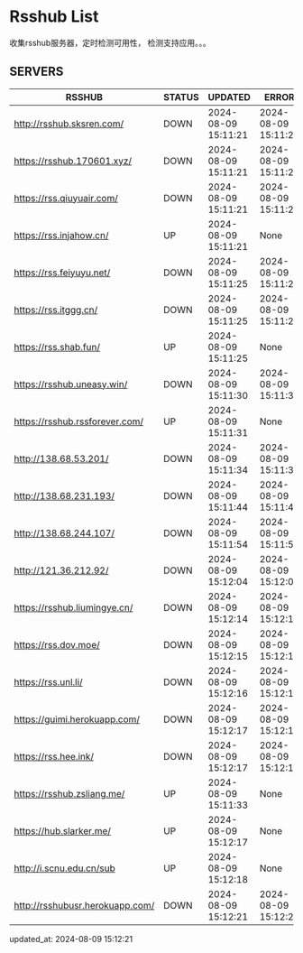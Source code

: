 # Rsshub List

收集rsshub服务器，定时检测可用性， 检测支持应用。。。


## SERVERS

|  RSSHUB   | STATUS  | UPDATED  | ERROR  | TWITTER |  
|  ----  | ----  | ----  | ----  | ---- |  
| http://rsshub.sksren.com/ | DOWN | 2024-08-09 15:11:21 | 2024-08-09 15:11:21 |  
| https://rsshub.170601.xyz/ | DOWN | 2024-08-09 15:11:21 | 2024-08-09 15:11:21 |  
| https://rss.qiuyuair.com/ | DOWN | 2024-08-09 15:11:21 | 2024-08-09 15:11:21 |  
| https://rss.injahow.cn/ | UP | 2024-08-09 15:11:21 | None ||  
| https://rss.feiyuyu.net/ | DOWN | 2024-08-09 15:11:25 | 2024-08-09 15:11:25 |  
| https://rss.itggg.cn/ | DOWN | 2024-08-09 15:11:25 | 2024-08-09 15:11:25 |  
| https://rss.shab.fun/ | UP | 2024-08-09 15:11:25 | None ||  
| https://rsshub.uneasy.win/ | DOWN | 2024-08-09 15:11:30 | 2024-08-09 15:11:30 |  
| https://rsshub.rssforever.com/ | UP | 2024-08-09 15:11:31 | None ||  
| http://138.68.53.201/ | DOWN | 2024-08-09 15:11:34 | 2024-08-09 15:11:34 |  
| http://138.68.231.193/ | DOWN | 2024-08-09 15:11:44 | 2024-08-09 15:11:44 |  
| http://138.68.244.107/ | DOWN | 2024-08-09 15:11:54 | 2024-08-09 15:11:54 |  
| http://121.36.212.92/ | DOWN | 2024-08-09 15:12:04 | 2024-08-09 15:12:04 |  
| https://rsshub.liumingye.cn/ | DOWN | 2024-08-09 15:12:14 | 2024-08-09 15:12:14 |  
| https://rss.dov.moe/ | DOWN | 2024-08-09 15:12:15 | 2024-08-09 15:12:15 |  
| https://rss.unl.li/ | DOWN | 2024-08-09 15:12:16 | 2024-08-09 15:12:16 |  
| https://guimi.herokuapp.com/ | DOWN | 2024-08-09 15:12:17 | 2024-08-09 15:12:17 |  
| https://rss.hee.ink/ | DOWN | 2024-08-09 15:12:17 | 2024-08-09 15:12:17 |  
| https://rsshub.zsliang.me/ | UP | 2024-08-09 15:11:33 | None |OK|  
| https://hub.slarker.me/ | UP | 2024-08-09 15:12:17 | None ||  
| http://i.scnu.edu.cn/sub | UP | 2024-08-09 15:12:18 | None ||  
| http://rsshubusr.herokuapp.com/ | DOWN | 2024-08-09 15:12:21 | 2024-08-09 15:12:21 |  
  

updated_at: 2024-08-09 15:12:21  
